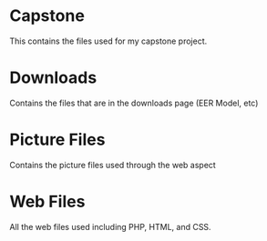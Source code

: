 # Capstone

This contains the files used for my capstone project. 

# Downloads

Contains the files that are in the downloads page (EER Model, etc) 

# Picture Files

Contains the picture files used through the web aspect

# Web Files

All the web files used including PHP, HTML, and CSS. 
